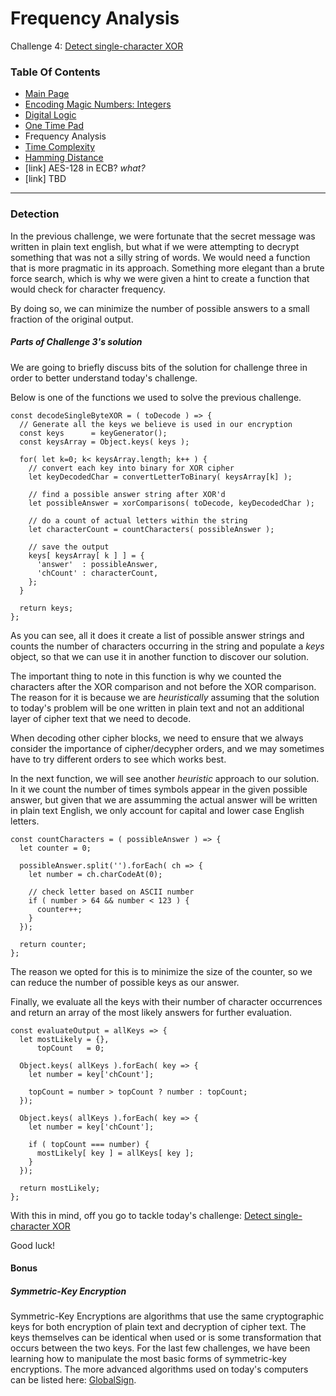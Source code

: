 # Frequency Analysis
Challenge 4: [Detect single-character XOR](https://cryptopals.com/sets/1/challenges/4)

### Table Of Contents
* [Main Page](../)
* [Encoding Magic Numbers: Integers](../problem1/)
* [Digital Logic](../problem2/)
* [One Time Pad](../problem3/)
* Frequency Analysis
* [Time Complexity](../problem5/)
* [Hamming Distance](../problem6/)
* [link] AES-128 in ECB? *what?*
* [link] TBD
---
### Detection
In the previous challenge, we were fortunate that the secret message was written in plain text english, but what if we were attempting to decrypt something that was not a silly string of words.  We would need a function that is more pragmatic in its approach.  Something more elegant than a brute force search, which is why we were given a hint to create a function that would check for character frequency.

By doing so, we can minimize the number of possible answers to a small fraction of the original output.

##### Parts of Challenge 3's solution
We are going to briefly discuss bits of the solution for challenge three in order to better understand today's challenge.

Below is one of the functions we used to solve the previous challenge.
```
const decodeSingleByteXOR = ( toDecode ) => {
  // Generate all the keys we believe is used in our encryption
  const keys      = keyGenerator();
  const keysArray = Object.keys( keys );
  
  for( let k=0; k< keysArray.length; k++ ) {
    // convert each key into binary for XOR cipher
    let keyDecodedChar = convertLetterToBinary( keysArray[k] );

    // find a possible answer string after XOR'd
    let possibleAnswer = xorComparisons( toDecode, keyDecodedChar );

    // do a count of actual letters within the string
    let characterCount = countCharacters( possibleAnswer );

    // save the output
    keys[ keysArray[ k ] ] = {
      'answer'  : possibleAnswer,
      'chCount' : characterCount,
    };
  }
  
  return keys;
};
```

As you can see, all it does it create a list of possible answer strings and counts the number of characters occurring in the string and populate a _keys_ object, so that we can use it in another function to discover our solution.

The important thing to note in this function is why we counted the characters after the XOR comparison and not before the XOR comparison.  The reason for it is because we are _heuristically_ assuming that the solution to today's problem will be one written in plain text and not an additional layer of cipher text that we need to decode.

When decoding other cipher blocks, we need to ensure that we always consider the importance of cipher/decypher orders, and we may sometimes have to try different orders to see which works best.

In the next function, we will see another _heuristic_ approach to our solution.  In it we count the number of times symbols appear in the given possible answer, but given that we are assumming the actual answer will be written in plain text English, we only account for capital and lower case English letters.
```
const countCharacters = ( possibleAnswer ) => {
  let counter = 0;

  possibleAnswer.split('').forEach( ch => {
    let number = ch.charCodeAt(0);

    // check letter based on ASCII number
    if ( number > 64 && number < 123 ) {
      counter++;
    }
  });

  return counter;
};
```

The reason we opted for this is to minimize the size of the counter, so we can reduce the number of possible keys as our answer.

Finally, we evaluate all the keys with their number of character occurrences and return an array of the most likely answers for further evaluation.
```
const evaluateOutput = allKeys => {
  let mostLikely = {},
      topCount   = 0;

  Object.keys( allKeys ).forEach( key => {
    let number = key['chCount'];

    topCount = number > topCount ? number : topCount;
  });

  Object.keys( allKeys ).forEach( key => {
    let number = key['chCount'];

    if ( topCount === number) {
      mostLikely[ key ] = allKeys[ key ];
    }
  });

  return mostLikely;
};
```

With this in mind, off you go to tackle today's challenge: [Detect single-character XOR](https://cryptopals.com/sets/1/challenges/4)

Good luck!

#### Bonus
##### Symmetric-Key Encryption
Symmetric-Key Encryptions are algorithms that use the same cryptographic keys for both encryption of plain text and decryption of cipher text.  The keys themselves can be identical when used or is some transformation that occurs between the two keys.  For the last few challenges, we have been learning how to manipulate the most basic forms of symmetric-key encryptions.  The more advanced algorithms used on today's computers can be listed here: [GlobalSign](https://www.globalsign.com/en/blog/glossary-of-cryptographic-algorithms/).

